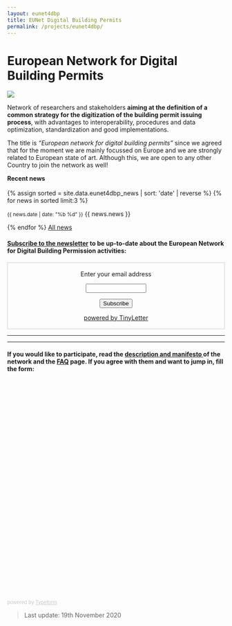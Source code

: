 ```yaml
---
layout: eunet4dbp
title: EUNet Digital Building Permits
permalink: /projects/eunet4dbp/
---
```

<!--
<div class="row">
	<div class="col-md-4 col-md-offset-1 col-xs-6">
		<img class="img-responsive" src="img/provheader2.png" />
	</div>
	<div class="col-md-6 col-md-offset-1 col-xs-6">
		<h1>European Network for Digital Building Permits</h1>
	</div>
</div>
-->
<h1>European Network for Digital Building Permits</h1>

<div class="row">
  <div class="col-sm-12 col-xs-12"><img class="img-responsive" src="{{ "/projects/eunet4dbp/img/EUNET4DBP_logo.png" }}" style="max-height: 300px"></div>
  
  
</div>



Network of researchers and stakeholders **aiming at the definition of a common strategy for the digitization of the building permit issuing process**, with advantages to interoperability, procedures and data optimization, standardization and good implementations.


The title is  *“European network for digital building permits”* since we agreed that for the moment we are mainly focussed on Europe and we are strongly related to European state of art. Although this, we are open to any other Country to join the network as well!

<div class="well"><b>Recent news</b><br/><br/>
	{% assign sorted = site.data.eunet4dbp_news | sort: 'date' | reverse %}
  {% for news in sorted limit:3 %}
  	<p><small><span class="post-date">{{ news.date | date: "%b %d" }}</span></small> {{ news.news }}</p>
  {% endfor %}
  <a href="news.html">All news</a>
</div>



#### [Subscribe to the newsletter](https://tinyletter.com/EuropeanNetwork4DigitalBuildingPermits) to be up-to-date about the European Network for Digital Building Permission activities:


<!-- Begin Signup Form -->

<form style="border:1px solid #ccc;padding:3px;text-align:center;" action="https://tinyletter.com/EuropeanNetwork4DigitalBuildingPermits" method="post" target="popupwindow" onsubmit="window.open('https://tinyletter.com/EuropeanNetwork4DigitalBuildingPermits', 'popupwindow', 'scrollbars=yes,width=800,height=600');return true"><p><label for="tlemail">Enter your email address</label></p><p><input type="text" style="width:140px" name="email" id="tlemail" /></p><input type="hidden" value="1" name="embed"/><input type="submit" value="Subscribe" /><p><a href="https://tinyletter.com" target="_blank">powered by TinyLetter</a></p></form>
        
<!--End mc_embed_signup-->

- - -
- - -

#### If you would like to participate, read the [description and manifesto ](https://3d.bk.tudelft.nl/projects/eunet4dbp/about.html) of the network and the [FAQ](https://3d.bk.tudelft.nl/projects/eunet4dbp/faq.html) page. If you agree with them and want to jump in, fill the form:

<div class="typeform-widget" data-url="https://form.typeform.com/to/nQPWVQXl" style="width: 100%; height: 500px;"></div> <script> (function() { var qs,js,q,s,d=document, gi=d.getElementById, ce=d.createElement, gt=d.getElementsByTagName, id="typef_orm", b="https://embed.typeform.com/"; if(!gi.call(d,id)) { js=ce.call(d,"script"); js.id=id; js.src=b+"embed.js"; q=gt.call(d,"script")[0]; q.parentNode.insertBefore(js,q) } })() </script> <div style="font-family: Sans-Serif;font-size: 12px;color: #999;opacity: 0.5; padding-top: 5px;"> powered by <a href="https://admin.typeform.com/signup?utm_campaign=nQPWVQXl&utm_source=typeform.com-01D8JX62W8ZKQH5MX624AX7W7R-pro&utm_medium=typeform&utm_content=typeform-embedded-poweredbytypeform&utm_term=EN" style="color: #999" target="_blank">Typeform</a> </div>

> Last update: 19th November 2020 